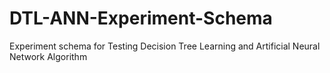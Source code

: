 # DTL-ANN-Experiment-Schema
Experiment schema for Testing Decision Tree Learning and Artificial Neural Network Algorithm
